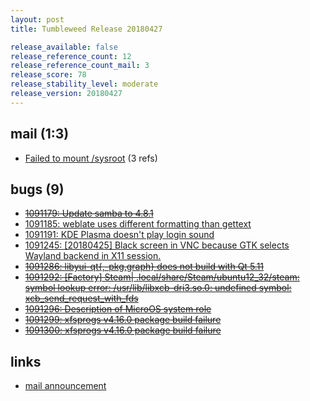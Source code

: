 ```yaml
---
layout: post
title: Tumbleweed Release 20180427

release_available: false
release_reference_count: 12
release_reference_count_mail: 3
release_score: 78
release_stability_level: moderate
release_version: 20180427
---
```


## mail (1:3)

- [Failed to mount /sysroot](https://lists.opensuse.org/opensuse-factory/2018-04/msg00924.html) (3 refs)

## bugs (9)

<!--more-->

- ~~[1091179: Update samba to 4.8.1](https://bugzilla.opensuse.org/show_bug.cgi?id=1091179)~~
- [1091185: weblate uses different formatting than gettext](https://bugzilla.opensuse.org/show_bug.cgi?id=1091185)
- [1091191: KDE Plasma doesn't play login sound](https://bugzilla.opensuse.org/show_bug.cgi?id=1091191)
- [1091245: \[20180425\] Black screen in VNC because GTK selects Wayland backend in X11 session.](https://bugzilla.opensuse.org/show_bug.cgi?id=1091245)
- ~~[1091286: libyui-qt{,-pkg,graph} does not build with Qt 5.11](https://bugzilla.opensuse.org/show_bug.cgi?id=1091286)~~
- ~~[1091292: \[Factory\] Steam| .local/share/Steam/ubuntu12_32/steam: symbol lookup error: /usr/lib/libxcb-dri3.so.0: undefined symbol: xcb_send_request_with_fds](https://bugzilla.opensuse.org/show_bug.cgi?id=1091292)~~
- ~~[1091296: Description of MicroOS system role](https://bugzilla.opensuse.org/show_bug.cgi?id=1091296)~~
- ~~[1091299: xfsprogs v4.16.0 package build failure](https://bugzilla.opensuse.org/show_bug.cgi?id=1091299)~~
- ~~[1091300: xfsprogs v4.16.0 package build failure](https://bugzilla.opensuse.org/show_bug.cgi?id=1091300)~~



## links

- [mail announcement](https://lists.opensuse.org/opensuse-factory/2018-04/msg00914.html)
